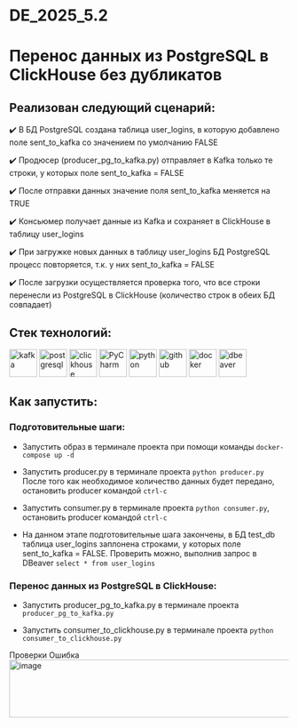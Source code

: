 # DE_2025_5.2
# Перенос данных из PostgreSQL в ClickHouse без дубликатов

## Реализован следующий сценарий:
:heavy_check_mark: В БД PostgreSQL создана таблица user_logins, в которую добавлено поле sent_to_kafka со значением по умолчанию FALSE

:heavy_check_mark: Продюсер (producer_pg_to_kafka.py) отправляет в Kafka только те строки, у которых поле sent_to_kafka = FALSE

:heavy_check_mark: После отправки данных значение поля sent_to_kafka меняется на TRUE

:heavy_check_mark: Консьюмер получает данные из Kafka и сохраняет в ClickHouse в таблицу user_logins 

:heavy_check_mark: При загружке новых данных в таблицу user_logins БД PostgreSQL процесс повторяется, т.к. у них sent_to_kafka = FALSE

:heavy_check_mark: После загрузки осуществляется проверка того, что все строки перенесли из PostgreSQL в ClickHouse (количество строк в обеих БД совпадает)

## Стек технологий:
<img width="50" height="50" alt="kafka" src="https://github.com/user-attachments/assets/973d959b-3834-4f48-8c3b-34b66ccc9a2c" />
<img width="50" height="50" alt="postgresql" src="https://github.com/user-attachments/assets/783c27fd-bfdf-41ae-8e02-6df185a0f916" />
<img width="50" height="50" alt="clickhouse" src="https://github.com/user-attachments/assets/5be9e2bd-212f-44a9-85af-088783c03121" />
<img width="50" height="50" alt="PyCharm" src="https://github.com/user-attachments/assets/1c692a21-b80b-442e-9426-0475cd7759cc" />
<img width="50" height="50" alt="python" src="https://github.com/user-attachments/assets/bfed65a3-6e12-4f49-bb29-975d206a1f93" />
<img width="50" height="50" alt="github" src="https://github.com/user-attachments/assets/dadd861d-a4a6-4fcc-a072-024f7097d943" />
<img width="50" height="50" alt="docker" src="https://github.com/user-attachments/assets/8d374f34-f79d-4e57-b49c-16a4428c18c8" />
<img width="50" height="50" alt="dbeaver" src="https://github.com/user-attachments/assets/5bb33bf3-e16e-4e4a-bf83-dd389981c365" />

## Как запустить:

### Подготовительные шаги:
* Запустить образ в терминале проекта при помощи команды `docker-compose up -d`
* Запустить produсer.py в терминале проекта `python producer.py`
  После того как необходимое количество данных будет передано, остановить producer командой `ctrl-c`
  

* Запустить consumer.py в терминале проекта `python consumer.py`, остановить producer командой `ctrl-c`
   
* На данном этапе подготовительные шага закончены, в БД test_db таблица user_logins заплонена строками, у которых поле sent_to_kafka = FALSE. Проверить можно, выполнив запрос в DBeaver `select * from user_logins`
  
  
### Перенос данных из PostgreSQL в ClickHouse:
* Запустить producer_pg_to_kafka.py в терминале проекта `producer_pg_to_kafka.py`
  
* Запустить consumer_to_clickhouse.py в терминале проекта `python consumer_to_clickhouse.py`
  




Проверки
Ошибка
<img width="692" height="104" alt="image" src="https://github.com/user-attachments/assets/7576c3a8-100a-45e8-aa11-f24143ec2f49" />
